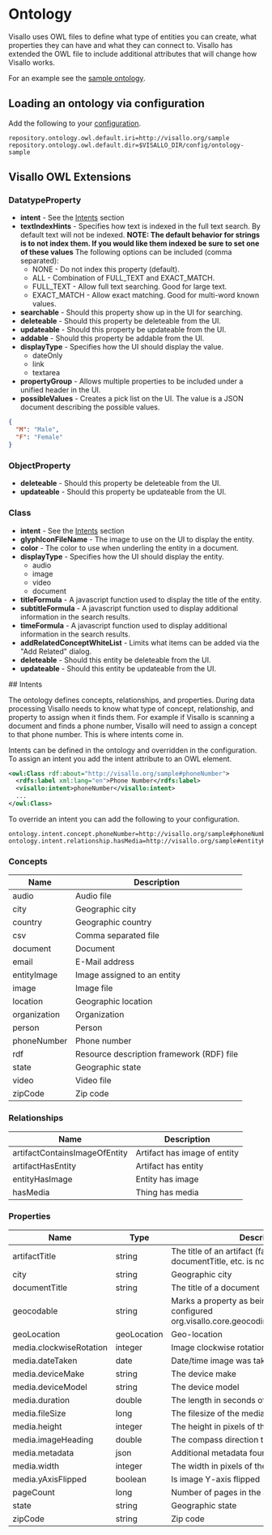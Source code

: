 # Ontology

Visallo uses OWL files to define what type of entities you can create, what properties they can have and what they
can connect to. Visallo has extended the OWL file to include additional attributes that will change how Visallo
works.

For an example see the [sample ontology](https://github.com/v5analytics/visallo/tree/master/config/ontology-sample).

## Loading an ontology via configuration

Add the following to your [configuration](configuration.md).

```
repository.ontology.owl.default.iri=http://visallo.org/sample
repository.ontology.owl.default.dir=$VISALLO_DIR/config/ontology-sample
```

## Visallo OWL Extensions

### DatatypeProperty

* **intent** - See the [Intents](#intent) section
* **textIndexHints** - Specifies how text is indexed in the full text search. By default text will not be indexed.
  **NOTE: The default behavior for strings is to not index them. If you would like them indexed be sure to set one
  of these values**
  The following options can be included (comma separated):
  * NONE - Do not index this property (default).
  * ALL - Combination of FULL_TEXT and EXACT_MATCH.
  * FULL_TEXT - Allow full text searching. Good for large text.
  * EXACT_MATCH - Allow exact matching. Good for multi-word known values.
* **searchable** - Should this property show up in the UI for searching.
* **deleteable** - Should this property be deleteable from the UI.
* **updateable** - Should this property be updateable from the UI.
* **addable** - Should this property be addable from the UI.
* **displayType** - Specifies how the UI should display the value.
  * dateOnly
  * link
  * textarea
* **propertyGroup** - Allows multiple properties to be included under a unified header in the UI.
* **possibleValues** - Creates a pick list on the UI. The value is a JSON document describing the possible values.

```json
{
  "M": "Male",
  "F": "Female"
}
```
        
### ObjectProperty

* **deleteable** - Should this property be deleteable from the UI.
* **updateable** - Should this property be updateable from the UI.

### Class

* **intent** - See the [Intents](#intent) section
* **glyphIconFileName** - The image to use on the UI to display the entity.
* **color** - The color to use when underling the entity in a document.
* **displayType** - Specifies how the UI should display the entity.
  * audio
  * image
  * video
  * document
* **titleFormula** - A javascript function used to display the title of the entity.
* **subtitleFormula** - A javascript function used to display additional information in the search results.
* **timeFormula** - A javascript function used to display additional information in the search results.
* **addRelatedConceptWhiteList** - Limits what items can be added via the "Add Related" dialog.
* **deleteable** - Should this entity be deleteable from the UI.
* **updateable** - Should this entity be updateable from the UI.

<a name="intent"/>
## Intents

The ontology defines concepts, relationships, and properties. During data processing Visallo needs to know
 what type of concept, relationship, and property to assign when it finds them. For example if Visallo is scanning a
 document and finds a phone number, Visallo will need to assign a concept to that phone number. This is where
 intents come in.

Intents can be defined in the ontology and overridden in the configuration. To assign an intent you add the
 intent attribute to an OWL element.

```xml
<owl:Class rdf:about="http://visallo.org/sample#phoneNumber">
  <rdfs:label xml:lang="en">Phone Number</rdfs:label>
  <visallo:intent>phoneNumber</visallo:intent>
  ...
</owl:Class>
```

To override an intent you can add the following to your configuration.

    ontology.intent.concept.phoneNumber=http://visallo.org/sample#phoneNumber
    ontology.intent.relationship.hasMedia=http://visallo.org/sample#entityHasMedia

### Concepts

| Name         | Description                               |
|--------------|-------------------------------------------|
| audio        | Audio file                                |
| city         | Geographic city                           |
| country      | Geographic country                        |
| csv          | Comma separated file                      |
| document     | Document                                  |
| email        | E-Mail address                            |
| entityImage  | Image assigned to an entity               |
| image        | Image file                                |
| location     | Geographic location                       |
| organization | Organization                              |
| person       | Person                                    |
| phoneNumber  | Phone number                              |
| rdf          | Resource description framework (RDF) file |
| state        | Geographic state                          |
| video        | Video file                                |
| zipCode      | Zip code                                  |

### Relationships

| Name                          | Description                          |
|-------------------------------|--------------------------------------|
| artifactContainsImageOfEntity | Artifact has image of entity         |
| artifactHasEntity             | Artifact has entity                  |
| entityHasImage                | Entity has image                     |
| hasMedia                      | Thing has media                      |

### Properties

| Name                    | Type        | Description                                 |
|-------------------------|-------------|---------------------------------------------|
| artifactTitle           | string      | The title of an artifact (fallback if documentTitle, etc. is not specified) |
| city                    | string      | Geographic city                             |
| documentTitle           | string      | The title of a document                     |
| geocodable              | string      | Marks a property as being geocoded by a configured org.visallo.core.geocoding.GeocoderRepository |
| geoLocation             | geoLocation | Geo-location                                |
| media.clockwiseRotation | integer     | Image clockwise rotation                    |
| media.dateTaken         | date        | Date/time image was taken                   |
| media.deviceMake        | string      | The device make                             |
| media.deviceModel       | string      | The device model                            |
| media.duration          | double      | The length in seconds of the media file     |
| media.fileSize          | long        | The filesize of the media file              |
| media.height            | integer     | The height in pixels of the media           |
| media.imageHeading      | double      | The compass direction the camera was facing |
| media.metadata          | json        | Additional metadata found in the media      |
| media.width             | integer     | The width in pixels of the media            |
| media.yAxisFlipped      | boolean     | Is image Y-axis flipped                     |
| pageCount               | long        | Number of pages in the artifact             |
| state                   | string      | Geographic state                            |
| zipCode                 | string      | Zip code                                    |
